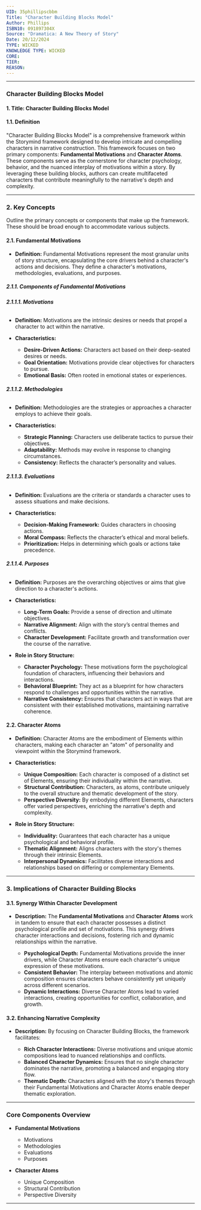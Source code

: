 ```yaml
---
UID: 35phillipscbbm
Title: "Character Building Blocks Model"
Author: Phillips
ISBN10: 091897304X
Source: "Dramatica: A New Theory of Story"
Date: 20/12/2024
TYPE: WICKED
KNOWLEDGE TYPE: WICKED
CORE:
TIER:
REASON:
---
```


---

### **Character Building Blocks Model**

#### **1. Title: Character Building Blocks Model**

#### **1.1. Definition**

"Character Building Blocks Model" is a comprehensive framework within the Storymind framework designed to develop intricate and compelling characters in narrative construction. This framework focuses on two primary components: **Fundamental Motivations** and **Character Atoms**. These components serve as the cornerstone for character psychology, behavior, and the nuanced interplay of motivations within a story. By leveraging these building blocks, authors can create multifaceted characters that contribute meaningfully to the narrative's depth and complexity.

---

### **2. Key Concepts**

Outline the primary concepts or components that make up the framework. These should be broad enough to accommodate various subjects.

#### **2.1. Fundamental Motivations**

- **Definition:**
  Fundamental Motivations represent the most granular units of story structure, encapsulating the core drivers behind a character's actions and decisions. They define a character's motivations, methodologies, evaluations, and purposes.

##### **2.1.1. Components of Fundamental Motivations**

###### **2.1.1.1. Motivations**

- **Definition:**
  Motivations are the intrinsic desires or needs that propel a character to act within the narrative.

- **Characteristics:**
  - **Desire-Driven Actions:** Characters act based on their deep-seated desires or needs.
  - **Goal Orientation:** Motivations provide clear objectives for characters to pursue.
  - **Emotional Basis:** Often rooted in emotional states or experiences.

###### **2.1.1.2. Methodologies**

- **Definition:**
  Methodologies are the strategies or approaches a character employs to achieve their goals.

- **Characteristics:**
  - **Strategic Planning:** Characters use deliberate tactics to pursue their objectives.
  - **Adaptability:** Methods may evolve in response to changing circumstances.
  - **Consistency:** Reflects the character’s personality and values.

###### **2.1.1.3. Evaluations**

- **Definition:**
  Evaluations are the criteria or standards a character uses to assess situations and make decisions.

- **Characteristics:**
  - **Decision-Making Framework:** Guides characters in choosing actions.
  - **Moral Compass:** Reflects the character’s ethical and moral beliefs.
  - **Prioritization:** Helps in determining which goals or actions take precedence.

###### **2.1.1.4. Purposes**

- **Definition:**
  Purposes are the overarching objectives or aims that give direction to a character's actions.

- **Characteristics:**

  - **Long-Term Goals:** Provide a sense of direction and ultimate objectives.
  - **Narrative Alignment:** Align with the story’s central themes and conflicts.
  - **Character Development:** Facilitate growth and transformation over the course of the narrative.

- **Role in Story Structure:**
  - **Character Psychology:** These motivations form the psychological foundation of characters, influencing their behaviors and interactions.
  - **Behavioral Blueprint:** They act as a blueprint for how characters respond to challenges and opportunities within the narrative.
  - **Narrative Consistency:** Ensures that characters act in ways that are consistent with their established motivations, maintaining narrative coherence.

#### **2.2. Character Atoms**

- **Definition:**
  Character Atoms are the embodiment of Elements within characters, making each character an "atom" of personality and viewpoint within the Storymind framework.

- **Characteristics:**

  - **Unique Composition:** Each character is composed of a distinct set of Elements, ensuring their individuality within the narrative.
  - **Structural Contribution:** Characters, as atoms, contribute uniquely to the overall structure and thematic development of the story.
  - **Perspective Diversity:** By embodying different Elements, characters offer varied perspectives, enriching the narrative's depth and complexity.

- **Role in Story Structure:**
  - **Individuality:** Guarantees that each character has a unique psychological and behavioral profile.
  - **Thematic Alignment:** Aligns characters with the story's themes through their intrinsic Elements.
  - **Interpersonal Dynamics:** Facilitates diverse interactions and relationships based on differing or complementary Elements.

---

### **3. Implications of Character Building Blocks**

#### **3.1. Synergy Within Character Development**

- **Description:**
  The **Fundamental Motivations** and **Character Atoms** work in tandem to ensure that each character possesses a distinct psychological profile and set of motivations. This synergy drives character interactions and decisions, fostering rich and dynamic relationships within the narrative.

  - **Psychological Depth:** Fundamental Motivations provide the inner drivers, while Character Atoms ensure each character's unique expression of these motivations.
  - **Consistent Behavior:** The interplay between motivations and atomic composition ensures characters behave consistently yet uniquely across different scenarios.
  - **Dynamic Interactions:** Diverse Character Atoms lead to varied interactions, creating opportunities for conflict, collaboration, and growth.

#### **3.2. Enhancing Narrative Complexity**

- **Description:**
  By focusing on Character Building Blocks, the framework facilitates:

  - **Rich Character Interactions:** Diverse motivations and unique atomic compositions lead to nuanced relationships and conflicts.
  - **Balanced Character Dynamics:** Ensures that no single character dominates the narrative, promoting a balanced and engaging story flow.
  - **Thematic Depth:** Characters aligned with the story's themes through their Fundamental Motivations and Character Atoms enable deeper thematic exploration.

---

### **Core Components Overview**

- **Fundamental Motivations**

  - Motivations
  - Methodologies
  - Evaluations
  - Purposes

- **Character Atoms**
  - Unique Composition
  - Structural Contribution
  - Perspective Diversity

---
